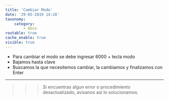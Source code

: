 ```yaml
---
title: 'Cambiar Modo'
date: '29-05-2019 14:28'
taxonomy:
    category:
        - docs
routable: true
cache_enable: true
visible: true
---
```





* Para cambiar el modo se debe ingresar 6000 + tecla modo
* Bajamos hasta clave
* Buscamos la que necesitemos cambiar, la cambiamos y finalizamos con Enter

------------

>>> Si encuentras algun error o procedimiento desactualizado, avisanos asi lo solucionamos.